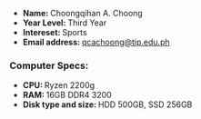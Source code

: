 * <b>Name: </b>Choongqihan A. Choong
* <b>Year Level: </b>Third Year
* <b>Intereset: </b>Sports
* <b>Email address: </b>qcachoong@tip.edu.ph
### Computer Specs:
* <b>CPU: </b>Ryzen 2200g
* <b>RAM: </b>16GB DDR4 3200
* <b>Disk type and size: </b>HDD 500GB, SSD 256GB
